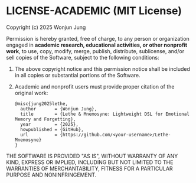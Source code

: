 # LICENSE-ACADEMIC (MIT License)

Copyright (c) 2025 Wonjun Jung

Permission is hereby granted, free of charge, to any person or organization
engaged in **academic research, educational activities, or other nonprofit work**,
to use, copy, modify, merge, publish, distribute, sublicense, and/or sell copies
of the Software, subject to the following conditions:

1. The above copyright notice and this permission notice shall be included
   in all copies or substantial portions of the Software.

2. Academic and nonprofit users must provide proper citation of the original work:
   ```
   @misc{jung2025lethe,
     author       = {Wonjun Jung},
     title        = {Lethe & Mnemosyne: Lightweight DSL for Emotional Memory and Forgetting},
     year         = {2025},
     howpublished = {GitHub},
     url          = {https://github.com/<your-username>/Lethe-Mnemosyne}
   }
   ```

THE SOFTWARE IS PROVIDED "AS IS", WITHOUT WARRANTY OF ANY KIND,
EXPRESS OR IMPLIED, INCLUDING BUT NOT LIMITED TO THE WARRANTIES OF
MERCHANTABILITY, FITNESS FOR A PARTICULAR PURPOSE AND NONINFRINGEMENT.
